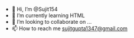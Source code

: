 - 👋 Hi, I’m @Sujit154
- 🌱 I’m currently learning HTML
- 💞️ I’m looking to collaborate on ...
- 📫 How to reach me sujitgupta1347@gmail.com

<!---
Sujit154/Sujit154 is a ✨ special ✨ repository because its `README.md` (this file) appears on your GitHub profile.
You can click the Preview link to take a look at your changes.
--->
